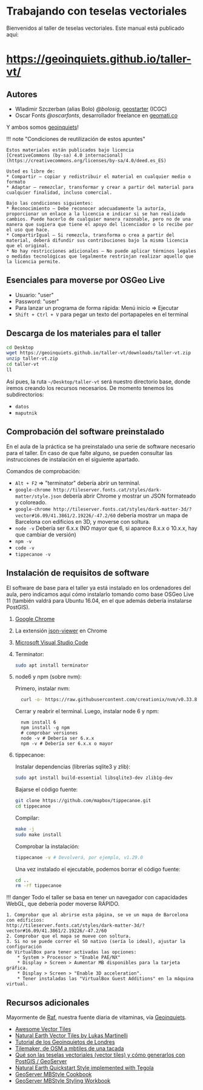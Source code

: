 # Trabajando con teselas vectoriales

Bienvenidos al taller de teselas vectoriales. Este manual está publicado aquí:

# https://geoinquiets.github.io/taller-vt/

## Autores

* Wladimir Szczerban (alias Bolo) *@bolosig*, [geostarter](http://betaportal.icgc.cat) (ICGC)
* Oscar Fonts *@oscarfonts*, desarrollador freelance en [geomati.co](http://geomati.co)

Y ambos somos [geoinquiets](http://geoinquiets.cat)!

!!! note "Condiciones de reutilización de estos apuntes"

    Estos materiales están publicados bajo licencia
    [CreativeCommons (by-sa) 4.0 internacional](https://creativecommons.org/licenses/by-sa/4.0/deed.es_ES)
    
    Usted es libre de:
    * Compartir — copiar y redistribuir el material en cualquier medio o formato
    * Adaptar — remezclar, transformar y crear a partir del material para cualquier finalidad, incluso comercial.
    
    Bajo las condiciones siguientes:
    * Reconocimiento — Debe reconocer adecuadamente la autoría, proporcionar un enlace a la licencia e indicar si se han realizado cambios. Puede hacerlo de cualquier manera razonable, pero no de una manera que sugiera que tiene el apoyo del licenciador o lo recibe por el uso que hace.
    * CompartirIgual — Si remezcla, transforma o crea a partir del material, deberá difundir sus contribuciones bajo la misma licencia que el original.
    * No hay restricciones adicionales — No puede aplicar términos legales o medidas tecnológicas que legalmente restrinjan realizar aquello que la licencia permite.


## Esenciales para moverse por OSGeo Live

* Usuario: "user"
* Password: "user"
* Para lanzar un programa de forma rápida: Menú inicio => Ejecutar
* `Shift + Ctrl + V` para pegar un texto del portapapeles en el terminal


## Descarga de los materiales para el taller

```bash
cd Desktop
wget https://geoinquiets.github.io/taller-vt/downloads/taller-vt.zip
unzip taller-vt.zip
cd taller-vt
ll
```

Así pues, la ruta `~/Desktop/taller-vt` será nuestro directorio base, donde iremos creando los recursos necesarios.
De momento tenemos los subdirectorios:

* `datos`
* `maputnik`


## Comprobación del software preinstalado

En el aula de la práctica se ha preinstalado una serie de software necesario para el taller.
En caso de que falte alguno, se pueden consultar las instrucciones de instalación en el siguiente apartado.

Comandos de comprobación: 

* `Alt + F2` => "terminator" debería abrir un terminal.
* `google-chrome http://tileserver.fonts.cat/styles/dark-matter/style.json` debería abrir Chrome y mostrar un JSON formateado y coloreado.
* `google-chrome http://tileserver.fonts.cat/styles/dark-matter-3d/?vector#16.09/41.3861/2.19226/-47.2/60` debería mostrar un mapa de Barcelona con edificios en 3D, y moverse con soltura.
* `node -v` Debería ser 6.x.x (NO mayor que 6, si aparece 8.x.x o 10.x.x, hay que cambiar de versión)
* `npm -v`
* `code -v`
* `tippecanoe -v`

## Instalación de requisitos de software

El software de base para el taller ya está instalado en los ordenadores del aula, pero indicamos aquí cómo instalarlo
tomando como base OSGeo Live 11 (también valdrá para Ubuntu 16.04, en el que además debería instalarse PostGIS).

1. [Google Chrome](https://www.google.com/chrome/)
2. La extensión [json-viewer](https://chrome.google.com/webstore/detail/json-viewer/gbmdgpbipfallnflgajpaliibnhdgobh) en Chrome
3. [Microsoft Visual Studio Code](https://code.visualstudio.com/docs/setup/linux#_debian-and-ubuntu-based-distributions)
4. Terminator:
    ```bash
    sudo apt install terminator
    ```
5. node6 y npm (sobre nvm):

    Primero, instalar nvm:
    
    ```bash
      curl -o- https://raw.githubusercontent.com/creationix/nvm/v0.33.8/install.sh | bash
    ```
    
    Cerrar y reabrir el terminal.
    Luego, instalar node 6 y npm:
    
    ```
      nvm install 6
      npm install -g npm
      # comprobar versiones
      node -v # Debería ser 6.x.x
      npm -v # Debería ser 6.x.x o mayor
    ```

6. tippecanoe:

    Instalar dependencias (librerías sqlite3 y zlib):
    
    ```bash
    sudo apt install build-essential libsqlite3-dev zlib1g-dev
    ```
    
    Bajarse el código fuente:
    
    ```bash
    git clone https://github.com/mapbox/tippecanoe.git
    cd tippecanoe
    ``` 
    
    Compilar:
    
    ```bash
    make -j
    sudo make install
    ```
    
    Comprobar la instalación:
    
    ```bash
    tippecanoe -v # Devolverá, por ejemplo, v1.29.0
    ```
    
    Una vez instalado el ejecutable, podemos borrar el código fuente:
    
    ```bash
    cd ..
    rm -rf tippecanoe
    ```

!!! danger
    Todo el taller se basa en tener un navegador con capacidades WebGL, que debería
     poder moverse RÁPIDO.
    
    1. Comprobar que al abrirse esta página, se ve un mapa de Barcelona con edificios:
    http://tileserver.fonts.cat/styles/dark-matter-3d/?vector#16.09/41.3861/2.19226/-47.2/60
    2. Comprobar que el mapa se mueve con soltura.
    3. Si no se puede correr el SO nativo (sería lo ideal), ajustar la configuración
    de VirtualBox para tener activadas las opciones:
        * System > Processor > "Enable PAE/NX"
        * Display > Screen > Aumentar MB disponibles para la tarjeta gráfica.
        * Display > Screen > "Enable 3D acceleration".
        * Tener instaladas las "VirtualBox Guest Additions" en la máquina virtual.


## Recursos adicionales

Mayormente de [Raf](https://twitter.com/fakeraf), nuestra fuente diaria de vitaminas, vía [Geoinquiets](https://twitter.com/geoinquiets). 

* [Awesome Vector Tiles](https://github.com/mapbox/awesome-vector-tiles) 
* [Natural Earth Vector Tiles by Lukas Martinelli](https://github.com/lukasmartinelli/naturalearthtiles)
* [Tutorial de los Geoinquietos de Londres](https://geovation.github.io/build-your-own-static-vector-tile-pipeline)
* [Tilemaker, de OSM a mbtiles de una tacada](https://github.com/systemed/tilemaker)
* [Qué son las teselas vectoriales (vector tiles) y cómo generarlos con PostGIS / GeoServer](https://mappinggis.com/2017/09/que-son-los-vector-tiles-y-como-generarlos-con-geoserver/)
* [Natural Earth Quickstart Style implemented with Tegola](http://www.gretchenpeterson.com/blog/archives/4901)
* [GeoServer MBStyle Cookbook](http://docs.geoserver.org/stable/en/user/styling/mbstyle/cookbook/index.html)
* [GeoServer MBStyle Styling Workbook](http://docs.geoserver.org/stable/en/user/styling/workshop/mbstyle/index.html)
